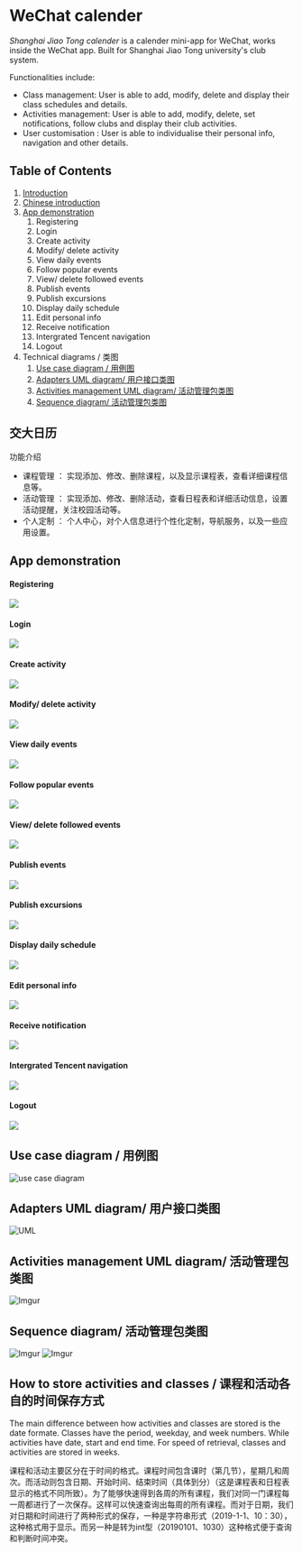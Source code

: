 # WeChat calender

<a name="introduction"></a>
_Shanghai Jiao Tong calender_ is a calender mini-app for WeChat, works inside the WeChat app. Built for Shanghai Jiao Tong university's club system.

Functionalities include:
- Class management: User is able to add, modify, delete and display their class schedules and details.
- Activities management: User is able to add, modify, delete, set notifications, follow clubs and display their club activities.
- User customisation : User is able to individualise their personal info, navigation and other details.

## Table of Contents
1. [Introduction](#introduction)
2. [Chinese introduction](#chinese-introduction)
3. [App demonstration](#demonstration)
    1. Registering
    2. Login
    3. Create activity
    4. Modify/ delete activity
    5. View daily events
    6. Follow popular events
    7. View/ delete followed events
    8. Publish events
    9. Publish excursions
    10. Display daily schedule
    11. Edit personal info
    12. Receive notification
    13. Intergrated Tencent navigation
    14. Logout
3. Technical diagrams / 类图
    1. [Use case diagram / 用例图](#usecase)
    2. [Adapters UML diagram/ 用户接口类图](#adapters)
    3. [Activities management UML diagram/ 活动管理包类图](#activities)
    4. [Sequence diagram/ 活动管理包类图](#sequence)




交大日历
----
<a name="chinese-introduction"></a>
功能介绍
- 课程管理 ： 实现添加、修改、删除课程，以及显示课程表，查看详细课程信息等。
- 活动管理 ： 实现添加、修改、删除活动，查看日程表和详细活动信息，设置活动提醒，关注校园活动等。
- 个人定制 ： 个人中心，对个人信息进行个性化定制，导航服务，以及一些应用设置。

App demonstration
----
<a name="demonstration"></a>

#### Registering

![](https://github.com/jtv199/wechatcalender/blob/v1/wechat_github/wechat_register.gif?raw=true)

#### Login
![](https://github.com/jtv199/wechatcalender/blob/v1/wechat_github/wechat_login.gif)
#### Create activity
![](https://github.com/jtv199/wechatcalender/blob/v1/wechat_github/wechat_new_activity.gif)
#### Modify/ delete activity
![](https://github.com/jtv199/wechatcalender/blob/v1/wechat_github/wechat_modify_delete_activity.gif)
#### View daily events
![](https://github.com/jtv199/wechatcalender/blob/v1/wechat_github/wechat_view_dayily_event.gif)
#### Follow popular events
![](https://github.com/jtv199/wechatcalender/blob/v1/wechat_github/wechat_follow_popular_events.gif)
#### View/ delete followed events
![](https://github.com/jtv199/wechatcalender/blob/v1/wechat_github/wechat_view_delete_followe_event.gif)
#### Publish events
![](https://github.com/jtv199/wechatcalender/blob/v1/wechat_github/wechat_publish_event.gif)
#### Publish excursions
![](https://github.com/jtv199/wechatcalender/blob/v1/wechat_github/wechat_publish_excursion.gif)
#### Display daily schedule
![](https://github.com/jtv199/wechatcalender/blob/v1/wechat_github/wechat_display_daily_schedule.gif)
#### Edit personal info
![](https://github.com/jtv199/wechatcalender/blob/v1/wechat_github/wechat_edit_personal.gif)
#### Receive notification
![](https://github.com/jtv199/wechatcalender/blob/v1/wechat_github/wechat_wechat_notification.gif)
#### Intergrated Tencent navigation
![](https://github.com/jtv199/wechatcalender/blob/v1/wechat_github/wechat_intergrated_tecent_map.gif)
#### Logout
![](https://github.com/jtv199/wechatcalender/blob/v1/wechat_github/wechat_logout.gif)

Use case diagram / 用例图
---

<a name="usecase"></a>
![use case diagram](https://i.imgur.com/WlnX4Mf.png)

Adapters UML diagram/ 用户接口类图
---

<a name="adapters"></a>
![UML](https://i.imgur.com/tvreSmk.png)

Activities management UML diagram/ 活动管理包类图
---
<a name="activities"></a>
![Imgur](https://i.imgur.com/jPQ3H1N.png)

Sequence diagram/ 活动管理包类图
---
<a name="sequence"></a>
![Imgur](https://i.imgur.com/pTj8w6z.png)
![Imgur](https://i.imgur.com/RXwaWfC.png)

How to store activities and classes / 课程和活动各自的时间保存方式
---

The main difference between how activities and classes are stored is the date formate. Classes have the period, weekday, and week numbers. While activities have date, start and end time. For speed of retrieval, classes and activities are stored in weeks.


课程和活动主要区分在于时间的格式。课程时间包含课时（第几节），星期几和周次。而活动则包含日期、开始时间、结束时间（具体到分）（这是课程表和日程表显示的格式不同所致）。为了能够快速得到各周的所有课程，我们对同一门课程每一周都进行了一次保存。这样可以快速查询出每周的所有课程。而对于日期，我们对日期和时间进行了两种形式的保存，一种是字符串形式（2019-1-1、10：30），这种格式用于显示。而另一种是转为int型（20190101、1030）这种格式便于查询和判断时间冲突。






